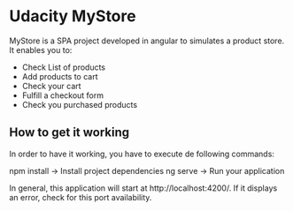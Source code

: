 # Udacity MyStore

MyStore is a SPA project developed in angular to simulates a product store. It enables you to:

- Check List of products
- Add products to cart
- Check your cart
- Fulfill a checkout form
- Check you purchased products

## How to get it working
In order to have it working, you have to execute de following commands:

npm install -> Install project dependencies
ng serve -> Run your application

In general, this application will start at http://localhost:4200/.
If it displays an error, check for this port availability.